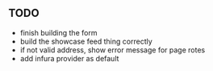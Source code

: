 ## TODO

- finish building the form
- build the showcase feed thing correctly
- if not valid address, show error message for page rotes
- add infura provider as default
